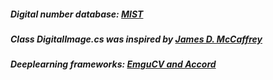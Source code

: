 ##### Digital number database: [MIST](http://yann.lecun.com/exdb/mnist/)

##### Class DigitalImage.cs was inspired by [James D. McCaffrey](https://jamesmccaffrey.wordpress.com/2013/11/23/reading-the-mnist-data-set-with-c/)

##### Deeplearning frameworks: [EmguCV and Accord](http://accord-framework.net/)
